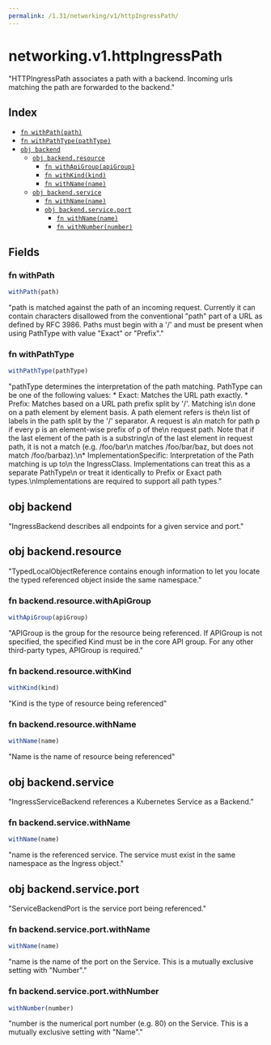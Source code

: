 ```yaml
---
permalink: /1.31/networking/v1/httpIngressPath/
---
```


# networking.v1.httpIngressPath

"HTTPIngressPath associates a path with a backend. Incoming urls matching the path are forwarded to the backend."

## Index

* [`fn withPath(path)`](#fn-withpath)
* [`fn withPathType(pathType)`](#fn-withpathtype)
* [`obj backend`](#obj-backend)
  * [`obj backend.resource`](#obj-backendresource)
    * [`fn withApiGroup(apiGroup)`](#fn-backendresourcewithapigroup)
    * [`fn withKind(kind)`](#fn-backendresourcewithkind)
    * [`fn withName(name)`](#fn-backendresourcewithname)
  * [`obj backend.service`](#obj-backendservice)
    * [`fn withName(name)`](#fn-backendservicewithname)
    * [`obj backend.service.port`](#obj-backendserviceport)
      * [`fn withName(name)`](#fn-backendserviceportwithname)
      * [`fn withNumber(number)`](#fn-backendserviceportwithnumber)

## Fields

### fn withPath

```ts
withPath(path)
```

"path is matched against the path of an incoming request. Currently it can contain characters disallowed from the conventional \"path\" part of a URL as defined by RFC 3986. Paths must begin with a '/' and must be present when using PathType with value \"Exact\" or \"Prefix\"."

### fn withPathType

```ts
withPathType(pathType)
```

"pathType determines the interpretation of the path matching. PathType can be one of the following values: * Exact: Matches the URL path exactly. * Prefix: Matches based on a URL path prefix split by '/'. Matching is\n  done on a path element by element basis. A path element refers is the\n  list of labels in the path split by the '/' separator. A request is a\n  match for path p if every p is an element-wise prefix of p of the\n  request path. Note that if the last element of the path is a substring\n  of the last element in request path, it is not a match (e.g. /foo/bar\n  matches /foo/bar/baz, but does not match /foo/barbaz).\n* ImplementationSpecific: Interpretation of the Path matching is up to\n  the IngressClass. Implementations can treat this as a separate PathType\n  or treat it identically to Prefix or Exact path types.\nImplementations are required to support all path types."

## obj backend

"IngressBackend describes all endpoints for a given service and port."

## obj backend.resource

"TypedLocalObjectReference contains enough information to let you locate the typed referenced object inside the same namespace."

### fn backend.resource.withApiGroup

```ts
withApiGroup(apiGroup)
```

"APIGroup is the group for the resource being referenced. If APIGroup is not specified, the specified Kind must be in the core API group. For any other third-party types, APIGroup is required."

### fn backend.resource.withKind

```ts
withKind(kind)
```

"Kind is the type of resource being referenced"

### fn backend.resource.withName

```ts
withName(name)
```

"Name is the name of resource being referenced"

## obj backend.service

"IngressServiceBackend references a Kubernetes Service as a Backend."

### fn backend.service.withName

```ts
withName(name)
```

"name is the referenced service. The service must exist in the same namespace as the Ingress object."

## obj backend.service.port

"ServiceBackendPort is the service port being referenced."

### fn backend.service.port.withName

```ts
withName(name)
```

"name is the name of the port on the Service. This is a mutually exclusive setting with \"Number\"."

### fn backend.service.port.withNumber

```ts
withNumber(number)
```

"number is the numerical port number (e.g. 80) on the Service. This is a mutually exclusive setting with \"Name\"."